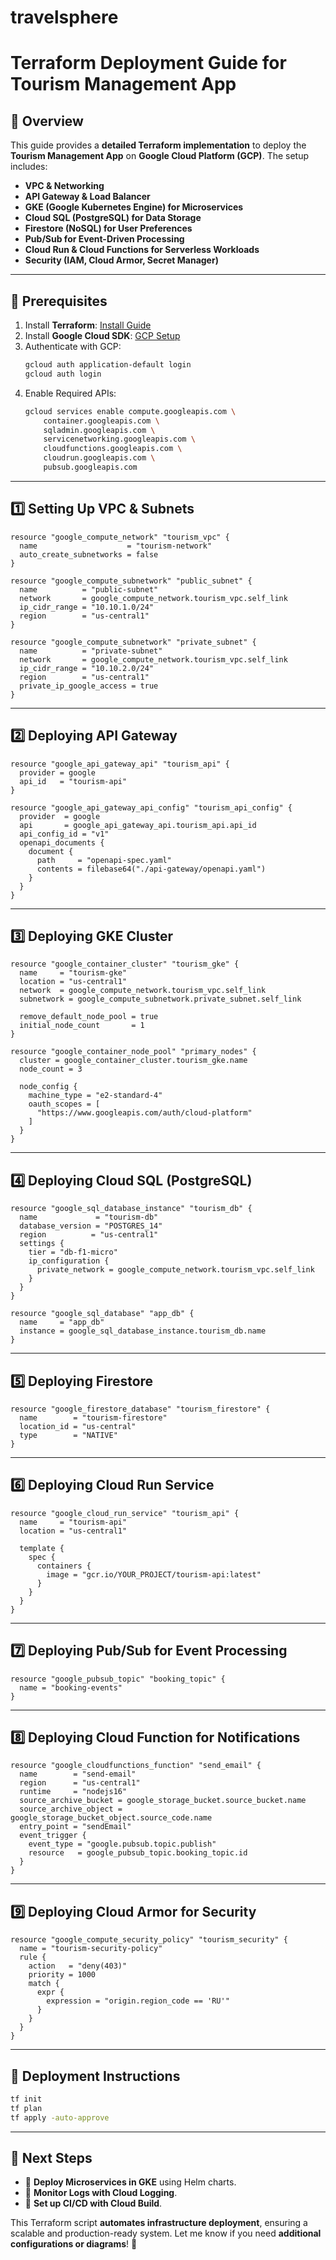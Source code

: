 # travelsphere
# **Terraform Deployment Guide for Tourism Management App**

## **📌 Overview**
This guide provides a **detailed Terraform implementation** to deploy the **Tourism Management App** on **Google Cloud Platform (GCP)**. The setup includes:
- **VPC & Networking**
- **API Gateway & Load Balancer**
- **GKE (Google Kubernetes Engine) for Microservices**
- **Cloud SQL (PostgreSQL) for Data Storage**
- **Firestore (NoSQL) for User Preferences**
- **Pub/Sub for Event-Driven Processing**
- **Cloud Run & Cloud Functions for Serverless Workloads**
- **Security (IAM, Cloud Armor, Secret Manager)**

---

## **🔹 Prerequisites**
1. Install **Terraform**: [Install Guide](https://developer.hashicorp.com/terraform/downloads)
2. Install **Google Cloud SDK**: [GCP Setup](https://cloud.google.com/sdk/docs/install)
3. Authenticate with GCP:
   ```bash
   gcloud auth application-default login
   gcloud auth login
   ```
4. Enable Required APIs:
   ```bash
   gcloud services enable compute.googleapis.com \
       container.googleapis.com \
       sqladmin.googleapis.com \
       servicenetworking.googleapis.com \
       cloudfunctions.googleapis.com \
       cloudrun.googleapis.com \
       pubsub.googleapis.com
   ```

---

## **1️⃣ Setting Up VPC & Subnets**
```hcl
resource "google_compute_network" "tourism_vpc" {
  name                    = "tourism-network"
  auto_create_subnetworks = false
}

resource "google_compute_subnetwork" "public_subnet" {
  name          = "public-subnet"
  network       = google_compute_network.tourism_vpc.self_link
  ip_cidr_range = "10.10.1.0/24"
  region        = "us-central1"
}

resource "google_compute_subnetwork" "private_subnet" {
  name          = "private-subnet"
  network       = google_compute_network.tourism_vpc.self_link
  ip_cidr_range = "10.10.2.0/24"
  region        = "us-central1"
  private_ip_google_access = true
}
```

---

## **2️⃣ Deploying API Gateway**
```hcl
resource "google_api_gateway_api" "tourism_api" {
  provider = google
  api_id   = "tourism-api"
}

resource "google_api_gateway_api_config" "tourism_api_config" {
  provider  = google
  api       = google_api_gateway_api.tourism_api.api_id
  api_config_id = "v1"
  openapi_documents {
    document {
      path     = "openapi-spec.yaml"
      contents = filebase64("./api-gateway/openapi.yaml")
    }
  }
}
```

---

## **3️⃣ Deploying GKE Cluster**
```hcl
resource "google_container_cluster" "tourism_gke" {
  name     = "tourism-gke"
  location = "us-central1"
  network  = google_compute_network.tourism_vpc.self_link
  subnetwork = google_compute_subnetwork.private_subnet.self_link

  remove_default_node_pool = true
  initial_node_count       = 1
}

resource "google_container_node_pool" "primary_nodes" {
  cluster = google_container_cluster.tourism_gke.name
  node_count = 3

  node_config {
    machine_type = "e2-standard-4"
    oauth_scopes = [
      "https://www.googleapis.com/auth/cloud-platform"
    ]
  }
}
```

---

## **4️⃣ Deploying Cloud SQL (PostgreSQL)**
```hcl
resource "google_sql_database_instance" "tourism_db" {
  name             = "tourism-db"
  database_version = "POSTGRES_14"
  region          = "us-central1"
  settings {
    tier = "db-f1-micro"
    ip_configuration {
      private_network = google_compute_network.tourism_vpc.self_link
    }
  }
}

resource "google_sql_database" "app_db" {
  name     = "app_db"
  instance = google_sql_database_instance.tourism_db.name
}
```

---

## **5️⃣ Deploying Firestore**
```hcl
resource "google_firestore_database" "tourism_firestore" {
  name        = "tourism-firestore"
  location_id = "us-central"
  type        = "NATIVE"
}
```

---

## **6️⃣ Deploying Cloud Run Service**
```hcl
resource "google_cloud_run_service" "tourism_api" {
  name     = "tourism-api"
  location = "us-central1"

  template {
    spec {
      containers {
        image = "gcr.io/YOUR_PROJECT/tourism-api:latest"
      }
    }
  }
}
```

---

## **7️⃣ Deploying Pub/Sub for Event Processing**
```hcl
resource "google_pubsub_topic" "booking_topic" {
  name = "booking-events"
}
```

---

## **8️⃣ Deploying Cloud Function for Notifications**
```hcl
resource "google_cloudfunctions_function" "send_email" {
  name        = "send-email"
  region      = "us-central1"
  runtime     = "nodejs16"
  source_archive_bucket = google_storage_bucket.source_bucket.name
  source_archive_object = google_storage_bucket_object.source_code.name
  entry_point = "sendEmail"
  event_trigger {
    event_type = "google.pubsub.topic.publish"
    resource   = google_pubsub_topic.booking_topic.id
  }
}
```

---

## **9️⃣ Deploying Cloud Armor for Security**
```hcl
resource "google_compute_security_policy" "tourism_security" {
  name = "tourism-security-policy"
  rule {
    action   = "deny(403)"
    priority = 1000
    match {
      expr {
        expression = "origin.region_code == 'RU'"
      }
    }
  }
}
```

---

## **🚀 Deployment Instructions**
```bash
tf init
tf plan
tf apply -auto-approve
```

---

## **📢 Next Steps**
- 🔹 **Deploy Microservices in GKE** using Helm charts.
- 🔹 **Monitor Logs with Cloud Logging**.
- 🔹 **Set up CI/CD with Cloud Build**.

This Terraform script **automates infrastructure deployment**, ensuring a scalable and production-ready system. Let me know if you need **additional configurations or diagrams**! 🚀
